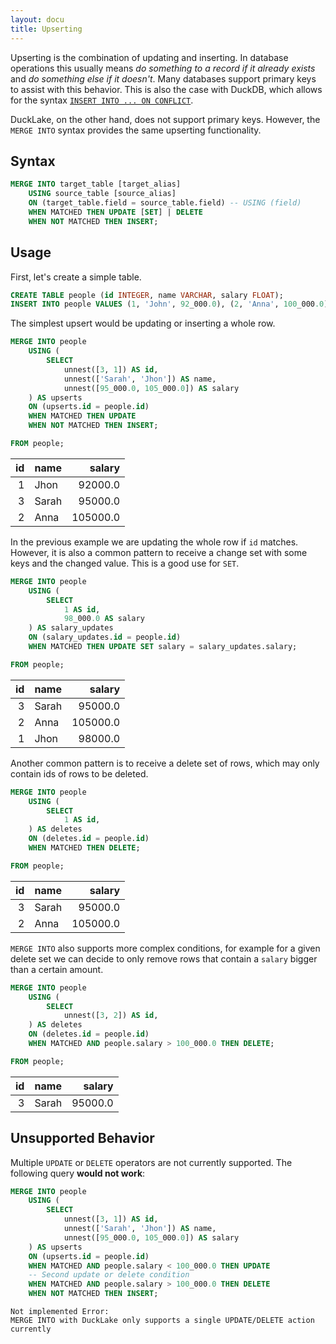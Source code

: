 ```yaml
---
layout: docu
title: Upserting
---
```


Upserting is the combination of updating and inserting. In database operations this usually means *do something to a record if it already exists* and *do something else if it doesn't*. Many databases support primary keys to assist with this behavior. This is also the case with DuckDB, which allows for the syntax [`INSERT INTO ... ON CONFLICT`](https://duckdb.org/docs/stable/sql/statements/insert#on-conflict-clause).

DuckLake, on the other hand, does not support primary keys. However, the `MERGE INTO` syntax provides the same upserting functionality.

## Syntax

```sql
MERGE INTO target_table [target_alias]
    USING source_table [source_alias]
    ON (target_table.field = source_table.field) -- USING (field)
    WHEN MATCHED THEN UPDATE [SET] | DELETE
    WHEN NOT MATCHED THEN INSERT;
```

## Usage

First, let's create a simple table.

```sql
CREATE TABLE people (id INTEGER, name VARCHAR, salary FLOAT);
INSERT INTO people VALUES (1, 'John', 92_000.0), (2, 'Anna', 100_000.0);
```

The simplest upsert would be updating or inserting a whole row.

```sql
MERGE INTO people
    USING (
        SELECT
            unnest([3, 1]) AS id,
            unnest(['Sarah', 'Jhon']) AS name,
            unnest([95_000.0, 105_000.0]) AS salary
    ) AS upserts
    ON (upserts.id = people.id)
    WHEN MATCHED THEN UPDATE
    WHEN NOT MATCHED THEN INSERT;

FROM people;
```

| id | name  |  salary  |
|---:|-------|---------:|
| 1  | Jhon  | 92000.0  |
| 3  | Sarah | 95000.0  |
| 2  | Anna  | 105000.0 |


In the previous example we are updating the whole row if `id` matches. However, it is also a common pattern to receive a change set with some keys and the changed value. This is a good use for `SET`.

```sql
MERGE INTO people
    USING (
        SELECT
            1 AS id,
            98_000.0 AS salary
    ) AS salary_updates
    ON (salary_updates.id = people.id)
    WHEN MATCHED THEN UPDATE SET salary = salary_updates.salary;

FROM people;
```

| id | name  |  salary  |
|---:|-------|---------:|
| 3  | Sarah | 95000.0  |
| 2  | Anna  | 105000.0 |
| 1  | Jhon  | 98000.0  |

Another common pattern is to receive a delete set of rows, which may only contain ids of rows to be deleted.

```sql
MERGE INTO people
    USING (
        SELECT
            1 AS id,
    ) AS deletes
    ON (deletes.id = people.id)
    WHEN MATCHED THEN DELETE;

FROM people;
```

| id | name  |  salary  |
|---:|-------|---------:|
| 3  | Sarah | 95000.0  |
| 2  | Anna  | 105000.0 |

`MERGE INTO` also supports more complex conditions, for example for a given delete set we can decide to only remove rows that contain a `salary` bigger than a certain amount.

```sql
MERGE INTO people
    USING (
        SELECT
            unnest([3, 2]) AS id,
    ) AS deletes
    ON (deletes.id = people.id)
    WHEN MATCHED AND people.salary > 100_000.0 THEN DELETE;

FROM people;
```

| id | name  | salary  |
|---:|-------|--------:|
| 3  | Sarah | 95000.0 |

## Unsupported Behavior

Multiple `UPDATE` or `DELETE` operators are not currently supported. The following query **would not work**:

```sql
MERGE INTO people
    USING (
        SELECT
            unnest([3, 1]) AS id,
            unnest(['Sarah', 'Jhon']) AS name,
            unnest([95_000.0, 105_000.0]) AS salary
    ) AS upserts
    ON (upserts.id = people.id)
    WHEN MATCHED AND people.salary < 100_000.0 THEN UPDATE
    -- Second update or delete condition
    WHEN MATCHED AND people.salary > 100_000.0 THEN DELETE
    WHEN NOT MATCHED THEN INSERT;
```

```console
Not implemented Error:
MERGE INTO with DuckLake only supports a single UPDATE/DELETE action currently
```
